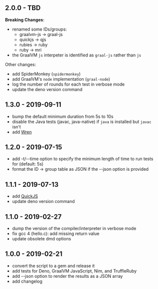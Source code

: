 ## 2.0.0 - TBD

**Breaking Changes**:

- renamed some IDs/groups:
  - graalvm-js -> graal-js
  - quickjs    -> qjs
  - rubies     -> ruby
  - ruby       -> mri
- the GraalVM `js` interpeter is identified as `graal-js` rather than `js`

Other changes:

- add SpiderMonkey (`spidermonkey`)
- add GraalVM's `node` implementation (`graal-node`)
- log the number of rounds for each test in verbose mode
- update the deno version command

## 1.3.0 - 2019-09-11

- bump the default minimum duration from 5s to 10s
- disable the Java tests (javac, java-native) if `java` is installed but
  `javac` isn't
- add [Wren](http://wren.io/)

## 1.2.0 - 2019-07-15

- add -t/--time option to specify the minimum length of time to run tests for
 (default: 5s)
- format the ID -> group table as JSON if the --json option is provided

## 1.1.1 - 2019-07-13

- add [QuickJS](https://bellard.org/quickjs/)
- update deno version command

## 1.1.0 - 2019-02-27

- dump the version of the compiler/interpreter in verbose mode
- fix gcc 4 (hello.c): add missing return value
- update obsolete dmd options

## 1.0.0 - 2019-02-21

- convert the script to a gem and release it
- add tests for Deno, GraalVM JavaScript, Nim, and TruffleRuby
- add --json option to render the results as a JSON array
- add changelog
